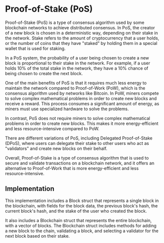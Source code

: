 # Proof-of-Stake (PoS)

Proof-of-Stake (PoS) is a type of consensus algorithm used by some blockchain networks to achieve distributed consensus. In PoS, the creator of a new block is chosen in a deterministic way, depending on their stake in the network. Stake refers to the amount of cryptocurrency that a user holds, or the number of coins that they have "staked" by holding them in a special wallet that is used for staking.

In a PoS system, the probability of a user being chosen to create a new block is proportional to their stake in the network. For example, if a user holds 10% of the total stake in the network, they have a 10% chance of being chosen to create the next block.

One of the main benefits of PoS is that it requires much less energy to maintain the network compared to Proof-of-Work (PoW), which is the consensus algorithm used by networks like Bitcoin. In PoW, miners compete to solve complex mathematical problems in order to create new blocks and receive a reward. This process consumes a significant amount of energy, as miners must use specialized hardware to solve the problems.

In contrast, PoS does not require miners to solve complex mathematical problems in order to create new blocks. This makes it more energy-efficient and less resource-intensive compared to PoW.

There are different variations of PoS, including Delegated Proof-of-Stake (DPoS), where users can delegate their stake to other users who act as "validators" and create new blocks on their behalf.

Overall, Proof-of-Stake is a type of consensus algorithm that is used to secure and validate transactions on a blockchain network, and it offers an alternative to Proof-of-Work that is more energy-efficient and less resource-intensive.

## Implementation

This implementation includes a Block struct that represents a single block in the blockchain, with fields for the block data, the previous block's hash, the current block's hash, and the stake of the user who created the block.

It also includes a Blockchain struct that represents the entire blockchain, with a vector of blocks. The Blockchain struct includes methods for adding a new block to the chain, validating a block, and selecting a validator for the next block based on their stake.
